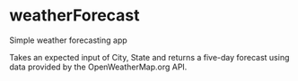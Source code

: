 weatherForecast
===============

Simple weather forecasting app

Takes an expected input of City, State and returns a five-day forecast using data provided by the OpenWeatherMap.org API.
